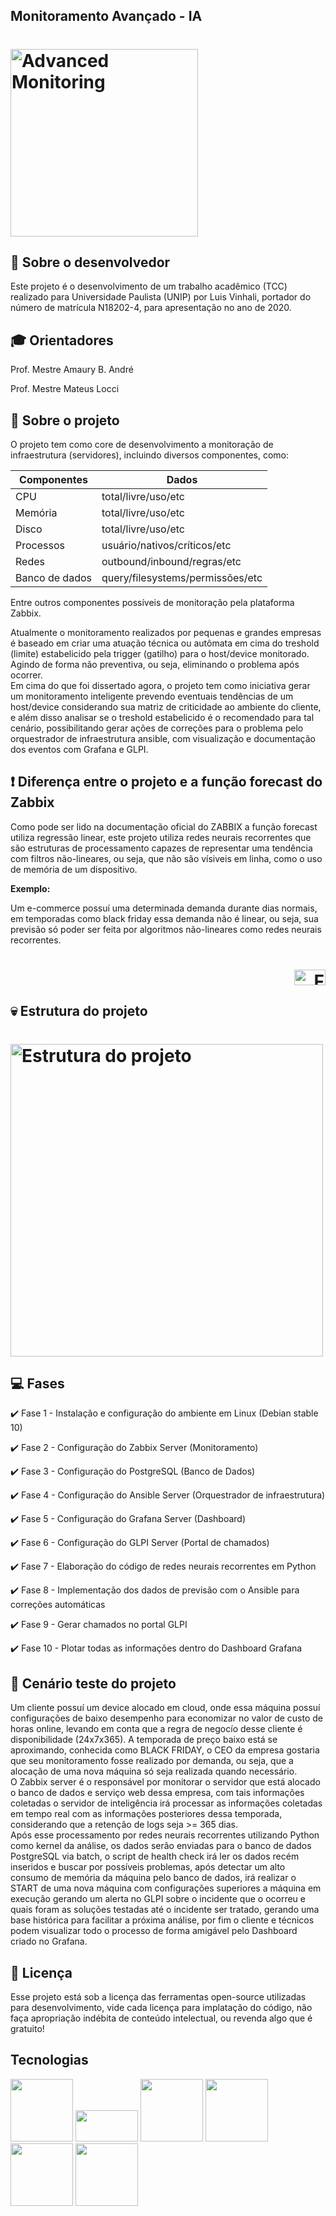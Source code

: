 ## Monitoramento Avançado - IA
<h1 align="left">
    <img alt="Advanced Monitoring" src="https://i.imgur.com/HoeiIso.png" width="300px" />
</h1>

## :bust_in_silhouette: Sobre o desenvolvedor

Este projeto é o desenvolvimento de um trabalho acadêmico (TCC) realizado para Universidade Paulista (UNIP) por Luis Vinhali, portador do número de matrícula N18202-4, para apresentação no ano de 2020.

## :mortar_board: Orientadores

Prof. Mestre Amaury B. André

Prof. Mestre Mateus Locci


## :rocket: Sobre o projeto

O projeto tem como core de desenvolvimento a monitoração de infraestrutura (servidores), incluindo diversos componentes, como:

Componentes| Dados  |
---------- | ------ |
| CPU | total/livre/uso/etc |
| Memória | total/livre/uso/etc |
| Disco | total/livre/uso/etc |
| Processos | usuário/nativos/críticos/etc |
| Redes | outbound/inbound/regras/etc |
| Banco de dados | query/filesystems/permissões/etc |

Entre outros componentes possíveis de monitoração pela plataforma Zabbix.

Atualmente o monitoramento realizados por pequenas e grandes empresas é baseado em criar uma atuação técnica ou autômata em cima do treshold (limite) estabelicido pela trigger (gatilho) para o host/device monitorado. Agindo de forma não preventiva, ou seja, eliminando o problema após ocorrer.
<br>
Em cima do que foi dissertado agora, o projeto tem como iniciativa gerar um monitoramento inteligente prevendo eventuais tendências de um host/device considerando sua matriz de criticidade ao ambiente do cliente, e além disso analisar se o treshold estabelicido é o recomendado para tal cenário, possibilitando gerar ações de correções para o problema pelo orquestrador de infraestrutura ansible, com visualização e documentação dos eventos com Grafana e GLPI.


## :heavy_exclamation_mark: Diferença entre o projeto e a função forecast do Zabbix

Como pode ser lido na documentação oficial do ZABBIX a função forecast utiliza regressão linear, este projeto utiliza redes neurais recorrentes que são estruturas de processamento capazes de representar uma tendência com filtros não-lineares, ou seja, que não são vísiveis em linha, como o uso de memória de um dispositivo.

<b>Exemplo:</b>

Um e-commerce possuí uma determinada demanda durante dias normais, em temporadas como black friday essa demanda não é linear, ou seja, sua previsão só poder ser feita por algoritmos não-lineares como redes neurais recorrentes.

<h1 align="right">
    <a href="https://www.zabbix.com/documentation/3.0/pt/manual/config/triggers/prediction">
    <img alt="Forecast" src="https://assets.zabbix.com/img/logo/zabbix_logo_500x131.png" width="50px" height="25px"/>
    </a>
</h1>


## :skull: Estrutura do projeto

<h1 align="left">
    <img alt="Estrutura do projeto" src="https://i.ibb.co/L135GtG/MONITORING-EXPERT.png" width="500px" height="500px"/>
</h1>


## :computer: Fases

:heavy_check_mark: Fase 1 - Instalação e configuração do ambiente em Linux (Debian stable 10)

:heavy_check_mark: Fase 2 - Configuração do Zabbix Server (Monitoramento)

:heavy_check_mark: Fase 3 - Configuração do PostgreSQL (Banco de Dados)

:heavy_check_mark: Fase 4 - Configuração do Ansible Server (Orquestrador de infraestrutura)

:heavy_check_mark: Fase 5 - Configuração do Grafana Server (Dashboard)

:heavy_check_mark: Fase 6 - Configuração do GLPI Server (Portal de chamados)

:heavy_check_mark: Fase 7 - Elaboração do código de redes neurais recorrentes em Python 

:heavy_check_mark: Fase 8 - Implementação dos dados de previsão com o Ansible para correções automáticas

:heavy_check_mark: Fase 9 - Gerar chamados no portal GLPI

:heavy_check_mark: Fase 10 - Plotar todas as informações dentro do Dashboard Grafana

## :movie_camera: Cenário teste do projeto

Um cliente possuí um device alocado em cloud, onde essa máquina possuí configurações de baixo desempenho para economizar no valor de custo de horas online, levando em conta que a regra de negocío desse cliente é disponibilidade (24x7x365). A temporada de preço baixo está se aproximando, conhecida como BLACK FRIDAY, o CEO da empresa gostaria que seu monitoramento fosse realizado por demanda, ou seja, que a alocação de uma nova máquina só seja realizada quando necessário.
<br>
O Zabbix server é o responsável por monitorar o servidor que está alocado o banco de dados e serviço web dessa empresa, com tais informações coletadas o servidor de inteligência irá processar as informações coletadas em tempo real com as informações posteriores dessa temporada, considerando que a retenção de logs seja >= 365 dias.
<br>
Após esse processamento por redes neurais recorrentes utilizando Python como kernel da análise, os dados serão enviadas para o banco de dados PostgreSQL via batch, o script de health check irá ler os dados recém inseridos e buscar por possíveis problemas, após detectar um alto consumo de memória da máquina pelo banco de dados, irá realizar o START de uma nova máquina com configurações superiores a máquina em execução gerando um alerta no GLPI sobre o incidente que o ocorreu e quais foram as soluções testadas até o incidente ser tratado, gerando uma base histórica para facilitar a próxima análise, por fim o cliente e técnicos podem visualizar todo o processo de forma amigável pelo Dashboard criado no Grafana.


## :memo: Licença

Esse projeto está sob a licença das ferramentas open-source utilizadas para desenvolvimento, vide cada licença para implatação do código, não faça apropriação indébita de conteúdo intelectual, ou revenda algo que é gratuito!

## Tecnologias

<img src="https://upload.wikimedia.org/wikipedia/commons/thumb/2/24/Ansible_logo.svg/1200px-Ansible_logo.svg.png" width="100px" height="100px"></src>
<img src="https://assets.zabbix.com/img/logo/zabbix_logo_500x131.png" width="100px" height="50px"></src>
<img src="https://upload.wikimedia.org/wikipedia/commons/thumb/2/29/Postgresql_elephant.svg/1200px-Postgresql_elephant.svg.png" width="100px" height="100px"></src>
<img src="https://logodix.com/logo/1736692.png" width="100px" height="100px"></src>
<img src="https://verdanatech.com/wp-content/uploads/2019/02/logo-glpi-blue.png" width="100px" height="100px"></src>
<img src="https://stikka.io/39-large_default/python-logo-sticker.jpg" width="100px" height="100px"></src>


